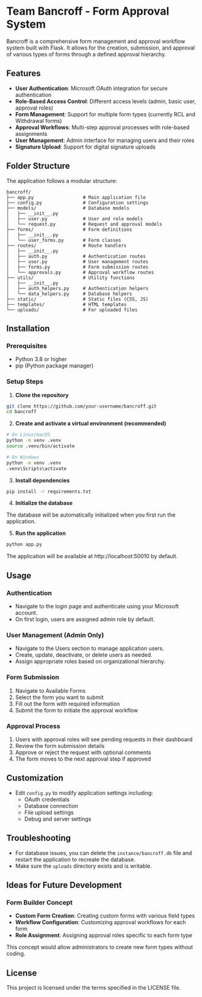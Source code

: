 # Team Bancroff - Form Approval System

Bancroff is a comprehensive form management and approval workflow system built with Flask. It allows for the creation, submission, and approval of various types of forms through a defined approval hierarchy.

## Features

- **User Authentication**: Microsoft OAuth integration for secure authentication
- **Role-Based Access Control**: Different access levels (admin, basic user, approval roles)
- **Form Management**: Support for multiple form types (currently RCL and Withdrawal forms)
- **Approval Workflows**: Multi-step approval processes with role-based assignments
- **User Management**: Admin interface for managing users and their roles
- **Signature Upload**: Support for digital signature uploads

## Folder Structure

The application follows a modular structure:

```
bancroff/
├── app.py                  # Main application file
├── config.py               # Configuration settings
├── models/                 # Database models
│   ├── __init__.py
│   ├── user.py             # User and role models
│   └── request.py          # Request and approval models
├── forms/                  # Form definitions
│   ├── __init__.py
│   └── user_forms.py       # Form classes
├── routes/                 # Route handlers
│   ├── __init__.py
│   ├── auth.py             # Authentication routes
│   ├── user.py             # User management routes
│   ├── forms.py            # Form submission routes
│   └── approvals.py        # Approval workflow routes
├── utils/                  # Utility functions
│   ├── __init__.py
│   ├── auth_helpers.py     # Authentication helpers
│   └── data_helpers.py     # Database helpers
├── static/                 # Static files (CSS, JS)
├── templates/              # HTML templates
└── uploads/                # For uploaded files
```

## Installation

### Prerequisites

- Python 3.8 or higher
- pip (Python package manager)

### Setup Steps

1. **Clone the repository**

```bash
git clone https://github.com/your-username/bancroff.git
cd bancroff
```

2. **Create and activate a virtual environment (recommended)**

```bash
# On Linux/macOS
python -m venv .venv
source .venv/bin/activate

# On Windows
python -m venv .venv
.venv\Scripts\activate
```

3. **Install dependencies**

```bash
pip install -r requirements.txt
```

4. **Initialize the database**

The database will be automatically initialized when you first run the application.

5. **Run the application**

```bash
python app.py
```

The application will be available at http://localhost:50010 by default.

## Usage

### Authentication

- Navigate to the login page and authenticate using your Microsoft account.
- On first login, users are assigned admin role by default.

### User Management (Admin Only)

- Navigate to the Users section to manage application users.
- Create, update, deactivate, or delete users as needed.
- Assign appropriate roles based on organizational hierarchy.

### Form Submission

1. Navigate to Available Forms
2. Select the form you want to submit
3. Fill out the form with required information
4. Submit the form to initiate the approval workflow

### Approval Process

1. Users with approval roles will see pending requests in their dashboard
2. Review the form submission details
3. Approve or reject the request with optional comments
4. The form moves to the next approval step if approved

## Customization

- Edit `config.py` to modify application settings including:
  - OAuth credentials
  - Database connection
  - File upload settings
  - Debug and server settings

## Troubleshooting

- For database issues, you can delete the `instance/bancroff.db` file and restart the application to recreate the database.
- Make sure the `uploads` directory exists and is writable.

## Ideas for Future Development

### Form Builder Concept

- **Custom Form Creation**: Creating custom forms with various field types
- **Workflow Configuration**: Customizing approval workflows for each form
- **Role Assignment**: Assigning approval roles specific to each form type

This concept would allow administrators to create new form types without coding.

## License

This project is licensed under the terms specified in the LICENSE file.





